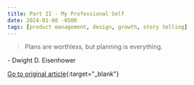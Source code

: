 ```yaml
---
title: Part II - My Professional Self
date: 2024-01-08 -0500
tags: [product management, design, growth, story telling]
---
```


> Plans are worthless, but planning is everything.

\- Dwight D. Eisenhower

[Go to original article](https://www.linkedin.com/feed/update/urn:li:activity:7150303702992437248/){:target="_blank"}
